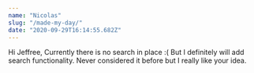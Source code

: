 ```yaml
---
name: "Nicolas"
slug: "/made-my-day/"
date: "2020-09-29T16:14:55.682Z"
---
```

Hi Jeffree,
Currently there is no search in place :( 
But I definitely will add search functionality. Never considered it before but I really like your idea.
